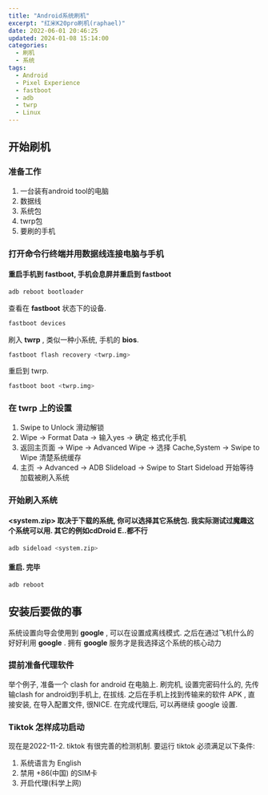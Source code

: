```yaml
---
title: "Android系统刷机"
excerpt: "红米K20pro刷机(raphael)"
date: 2022-06-01 20:46:25
updated: 2024-01-08 15:14:00
categories:
  - 刷机
  - 系统
tags:
  - Android
  - Pixel Experience
  - fastboot
  - adb
  - twrp
  - Linux
---
```


## 开始刷机

### 准备工作

1. 一台装有android tool的电脑
2. 数据线
3. 系统包
4. twrp包
5. 要刷的手机

### 打开命令行终端并用数据线连接电脑与手机

#### 重启手机到 **fastboot**, 手机会息屏并重启到 **fastboot**

```bash
adb reboot bootloader
```

查看在 **fastboot** 状态下的设备.

```bash
fastboot devices
```

刷入 **twrp** , 类似一种小系统, 手机的 **bios**.

```bash
fastboot flash recovery <twrp.img>
```

重启到 twrp.

```bash
fastboot boot <twrp.img>
```

### 在 **twrp** 上的设置

1. Swipe to Unlock 滑动解锁
2. Wipe -> Format Data -> 输入yes -> 确定 格式化手机
3. 返回主页面 -> Wipe -> Advanced Wipe -> 选择 Cache,System -> Swipe to Wipe 清楚系统缓存
4. 主页 -> Advanced -> ADB Slideload -> Swipe to Start Sideload 开始等待加载被刷入系统

### 开始刷入系统

#### <system.zip> 取决于下载的系统, 你可以选择其它系统包. 我实际测试过**魔趣**这个系统可以用. 其它的例如cdDroid E..都不行

```bash
adb sideload <system.zip>
```

#### 重启. 完毕

```bash
adb reboot
```

## 安装后要做的事

系统设置向导会使用到 **google** , 可以在设置成离线模式. 之后在通过飞机什么的好好利用 **google** . 拥有 **google** 服务才是我选择这个系统的核心动力

### 提前准备代理软件

举个例子, 准备一个 clash for android 在电脑上. 刷完机, 设置完密码什么的, 先传输clash for android到手机上, 在拔线. 之后在手机上找到传输来的软件 APK , 直接安装, 在导入配置文件, 很NICE. 在完成代理后, 可以再继续 google 设置.

### Tiktok  怎样成功启动

现在是2022-11-2. tiktok 有很完善的检测机制. 要运行 tiktok 必须满足以下条件:

1. 系统语言为 English
2. 禁用 +86(中国) 的SIM卡
3. 开启代理(科学上网)
